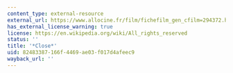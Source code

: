 ```yaml
---
content_type: external-resource
external_url: https://www.allocine.fr/film/fichefilm_gen_cfilm=294372.html
has_external_license_warning: true
license: https://en.wikipedia.org/wiki/All_rights_reserved
status: ''
title: '*Close*'
uid: 82483387-166f-4469-ae03-f017d4afeec9
wayback_url: ''
---
```


